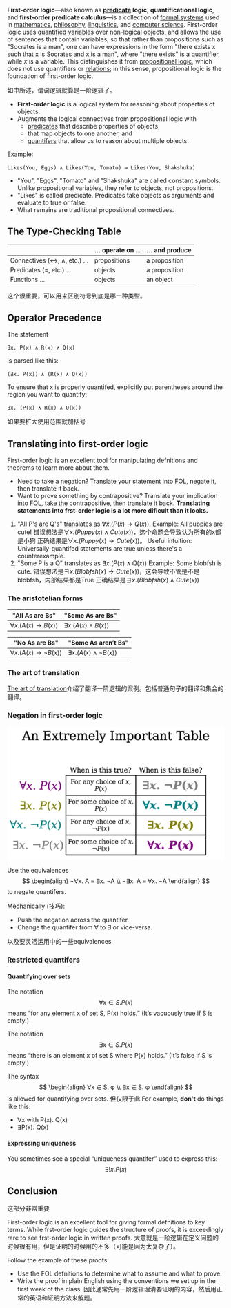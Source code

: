 **First-order logic**—also known as **[predicate](Predicate.md) logic**, **quantificational logic**, and **first-order predicate calculus**—is a collection of [formal systems](https://en.wikipedia.org/wiki/Formal_system "Formal system") used in [mathematics](https://en.wikipedia.org/wiki/Mathematics "Mathematics"), [philosophy](https://en.wikipedia.org/wiki/Philosophy "Philosophy"), [linguistics](https://en.wikipedia.org/wiki/Linguistics "Linguistics"), and [computer science](https://en.wikipedia.org/wiki/Computer_science "Computer science"). First-order logic uses [quantified variables](https://en.wikipedia.org/wiki/Quantification_(logic) "Quantification (logic)") over non-logical objects, and allows the use of sentences that contain variables, so that rather than propositions such as "Socrates is a man", one can have expressions in the form "there exists x such that x is Socrates and x is a man", where "there exists" is a quantifier, while _x_ is a variable. This distinguishes it from [propositional logic](https://en.wikipedia.org/wiki/Propositional_logic "Propositional logic"), which does not use quantifiers or [relations](https://en.wikipedia.org/wiki/Finitary_relation "Finitary relation"); in this sense, propositional logic is the foundation of first-order logic.

如[](../Propositional%20calculus/Propositional%20logic.md#^5cd9f2%7CPropositional%20calculus)中所述，谓词逻辑就算是一阶逻辑了。

- **First-order logic** is a logical system for reasoning about properties of objects.
- Augments the logical connectives from propositional logic with
	- [predicates](Predicate.md) that describe properties of objects,
	- [](../../../../../../2.%20Mathematics/1.%20Pure%20mathematics/Mathematical%20logic/Set%20theory/Concepts/Function.md#^162e9c%7Cfunctions) that map objects to one another, and
	- [quantifers](Quantifier.md) that allow us to reason about multiple objects.

Example:
```
Likes(You, Eggs) ∧ Likes(You, Tomato) → Likes(You, Shakshuka)
```
- "You", "Eggs", "Tomato" and "Shakshuka" are called constant symbols. Unlike propositional variables, they refer to objects, not propositions.
- "Likes" is called predicate. Predicates take objects as arguments and evaluate to true or false.
- What remains are traditional propositional connectives.

## The Type-Checking Table
|                            | … operate on ... | … and produce |
| -------------------------- | ---------------- | ------------- |
| Connectives (↔, ∧, etc.) … | propositions     | a proposition |
| Predicates (=, etc.) …     | objects          | a proposition |
| Functions …                | objects          | an object     | 

这个很重要，可以用来区别符号到底是哪一种类型。

## Operator Precedence

The statement
```
∃x. P(x) ∧ R(x) ∧ Q(x)
```
is parsed like this:
```
(∃x. P(x)) ∧ (R(x) ∧ Q(x))
```

To ensure that x is properly quantifed, explicitly put parentheses around the region you want to quantify:
```
∃x. (P(x) ∧ R(x) ∧ Q(x))
```
如果要扩大使用范围就加括号

## Translating into first-order logic

First-order logic is an excellent tool for manipulating defnitions and theorems to learn more about them.
- Need to take a negation? Translate your statement into FOL, negate it, then translate it back.
- Want to prove something by contrapositive? Translate your implication into FOL, take the contrapositive, then translate it back.
**Translating statements into frst-order logic is a lot more dificult than it looks.**

1. "All P's are Q's" translates as $∀x. (P(x) → Q(x))$.
	Example: All puppies are cute!
	错误想法是$∀x. (Puppy(x) ∧ Cute(x))$，这个命题会导致认为所有的x都是小狗
	正确结果是$∀x. (Puppy(x) → Cute(x))$。
	Useful intuition: Universally-quantifed statements are true unless there's a counterexample.
2. "Some P is a Q" translates as $∃x. (P(x) ∧ Q(x))$
	Example: Some blobfsh is cute.
	错误想法是$∃x. (Blobfsh(x) → Cute(x))$，这会导致不管是不是blobfsh，内部结果都是True
	正确结果是$∃x. (Blobfsh(x) ∧ Cute(x))$

### The aristotelian forms

| "All As are Bs"      | "Some As are Bs"     |
| -------------------- | -------------------- |
| $∀x. (A(x) → B(x))$  | $∃x. (A(x) ∧ B(x))$  |

| "No As are Bs"       | "Some As aren’t Bs"  |
| -------------------- | -------------------- |
| $∀x. (A(x) → ¬B(x))$ | $∃x. (A(x) ∧ ¬B(x))$ |

### The art of translation

[The art of translation](../../../../../../Attachments/0.%20Philosophy/The%20art%20of%20translation.pdf)介绍了翻译一阶逻辑的案例。包括普通句子的翻译和集合的翻译。

### Negation in first-order logic

![600](../../../../../../Attachments/0.%20Philosophy/Negation%20in%20first-order%20logic.png)

Use the equivalences
$$
\begin{align} 
¬∀x. A ≡ ∃x. ¬A \\ 
¬∃x. A ≡ ∀x. ¬A 
\end{align}
$$
to negate quantifers.

Mechanically (技巧):
- Push the negation across the quantifer.
- Change the quantifer from ∀ to ∃ or vice-versa.

以及要灵活运用[](../Propositional%20calculus/Propositional%20logic.md#^443af0%7Cpropositional%20logic)中的一些equivalences

### Restricted quantifers

#### Quantifying over sets

The notation
$$∀x ∈ S. P(x)$$
means “for any element x of set S, P(x) holds.” (It’s vacuously true if S is empty.)

The notation
$$∃x ∈ S. P(x)$$
means “there is an element x of set S where P(x) holds.” (It’s false if S is empty.)

The syntax
$$
\begin{align} 
∀x ∈ S. φ \\ 
∃x ∈ S. φ
\end{align}
$$
is allowed for quantifying over sets.
但仅限于此
For example, **don't** do things like this:
 - ∀x with P(x). Q(x)
 - ∃P(x). Q(x)

#### Expressing uniqueness

You sometimes see a special “uniqueness quantifer” used to express this:
$$∃!x. P(x)$$

## Conclusion
这部分非常重要

First-order logic is an excellent tool for giving formal defnitions to key terms.
While frst-order logic guides the structure of proofs, it is exceedingly rare to see frst-order logic in written proofs.
大意就是一阶逻辑在定义问题的时候很有用，但是证明的时候用的不多（可能是因为太复杂了）。

Follow the example of these proofs:
- Use the FOL defnitions to determine what to assume and what to prove.
- Write the proof in plain English using the conventions we set up in the first week of the class.
因此通常先用一阶逻辑理清要证明的内容，然后用正常的英语和证明方法来解题。